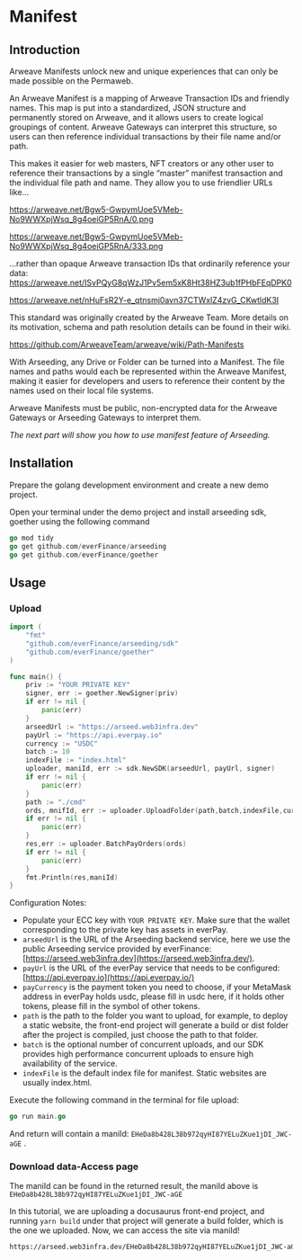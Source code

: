 # Manifest
## Introduction
Arweave Manifests unlock new and unique experiences that can only be made possible on the Permaweb.

An Arweave Manifest is a mapping of Arweave Transaction IDs and friendly names. This map is put into a standardized, JSON structure and permanently stored on Arweave, and it allows users to create logical groupings of content. Arweave Gateways can interpret this structure, so users can then reference individual transactions by their file name and/or path.

This makes it easier for web masters, NFT creators or any other user to reference their transactions by a single “master” manifest transaction and the individual file path and name. They allow you to use friendlier URLs like...

https://arweave.net/Bgw5-GwpymUoe5VMeb-No9WWXpjWsq_8g4oeiGP5RnA/0.png

https://arweave.net/Bgw5-GwpymUoe5VMeb-No9WWXpjWsq_8g4oeiGP5RnA/333.png

...rather than opaque Arweave transaction IDs that ordinarily reference your data:
https://arweave.net/ISvPQyG8qWzJ1Pv5em5xK8Ht38HZ3ub1fPHbFEqDPK0

https://arweave.net/nHuFsR2Y-e_qtnsmj0avn37CTWxlZ4zvG_CKwtldK3I

This standard was originally created by the Arweave Team. More details on its motivation, schema and path resolution details can be found in their wiki.

https://github.com/ArweaveTeam/arweave/wiki/Path-Manifests

With Arseeding, any Drive or Folder can be turned into a Manifest. The file names and paths would each be represented within the Arweave Manifest, making it easier for developers and users to reference their content by the names used on their local file systems.

Arweave Manifests must be public, non-encrypted data for the Arweave Gateways or Arseeding Gateways to interpret them.

*The next part will show you how to use  manifest feature of Arseeding.*

## Installation
Prepare the golang development environment and create a new demo project.

Open your terminal under the demo project and install arseeding sdk, goether using the following command

```go
go mod tidy
go get github.com/everFinance/arseeding
go get github.com/everFinance/goether
```

## Usage
### Upload

```go
import (
	"fmt"
	"github.com/everFinance/arseeding/sdk"
	"github.com/everFinance/goether"
)

func main() {
	priv := "YOUR PRIVATE KEY"
	signer, err := goether.NewSigner(priv)
	if err != nil {
		panic(err)
	}
	arseedUrl := "https://arseed.web3infra.dev"
	payUrl := "https://api.everpay.io"
	currency := "USDC"
	batch := 10
	indexFile := "index.html"
	uploader, maniId, err := sdk.NewSDK(arseedUrl, payUrl, signer)
	if err != nil {
		panic(err)
	}
	path := "./cmd"
	ords, mnifId, err := uploader.UploadFolder(path,batch,indexFile,currency)
	if err != nil {
		panic(err)
	}
	res,err := uploader.BatchPayOrders(ords)
	if err != nil {
		panic(err)
	}
	fmt.Println(res,maniId)
}
```

Configuration Notes:

- Populate your ECC key with `YOUR PRIVATE KEY`. Make sure that the wallet corresponding to the private key has assets in everPay.
- `arseedUrl` is the URL of the Arseeding backend service, here we use the public Arseeding service provided by everFinance: [https://arseed.web3infra.dev](https://arseed.web3infra.dev/).
- `payUrl` is the URL of the everPay service that needs to be configured: [https://api.everpay.io](https://api.everpay.io/)
- `payCurrency` is the payment token you need to choose, if your MetaMask address in everPay holds usdc, please fill in usdc here, if it holds other tokens, please fill in the symbol of other tokens.
- `path` is the path to the folder you want to upload, for example, to deploy a static website, the front-end project will generate a build or dist folder after the project is compiled, just choose the path to that folder.
- `batch` is the optional number of concurrent uploads, and our SDK provides high performance concurrent uploads to ensure high availability of the service.
- `indexFile` is the default index file for manifest. Static websites are usually index.html.

Execute the following command in the terminal for file upload:

```go
go run main.go
```

And return will contain a maniId: `EHeDa8b428L38b972qyHI87YELuZKue1jDI_JWC-aGE` .

### Download data-Access page

The maniId can be found in the returned result, the maniId above is `EHeDa8b428L38b972qyHI87YELuZKue1jDI_JWC-aGE`

In this tutorial, we are uploading a docusaurus front-end project, and running `yarn build` under that project will generate a build folder, which is the one we uploaded. Now, we can access the site via maniId!
```bash
https://arseed.web3infra.dev/EHeDa8b428L38b972qyHI87YELuZKue1jDI_JWC-aGE
```